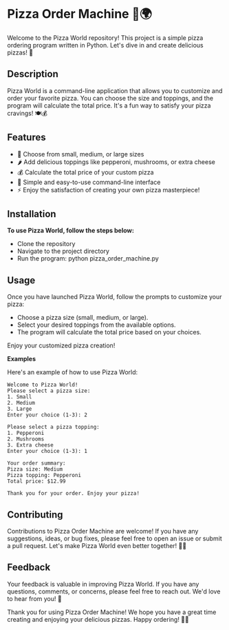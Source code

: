 # **Pizza Order Machine 🍕🌍**

Welcome to the Pizza World repository! This project is a simple pizza ordering program written in Python. Let's dive in and create delicious pizzas! 🚀

## **Description**

Pizza World is a command-line application that allows you to customize and order your favorite pizza. You can choose the size and toppings, and the program will calculate the total price. It's a fun way to satisfy your pizza cravings! 🍽️💰

## **Features**

* 🍕 Choose from small, medium, or large sizes
* 🌶️ Add delicious toppings like pepperoni, mushrooms, or extra cheese
* 💰 Calculate the total price of your custom pizza
* 📝 Simple and easy-to-use command-line interface
* ⚡ Enjoy the satisfaction of creating your own pizza masterpiece!

## **Installation**

**To use Pizza World, follow the steps below:**

* Clone the repository
* Navigate to the project directory
* Run the program: python pizza_order_machine.py

## **Usage**

Once you have launched Pizza World, follow the prompts to customize your pizza:

* Choose a pizza size (small, medium, or large).
* Select your desired toppings from the available options.
* The program will calculate the total price based on your choices.

Enjoy your customized pizza creation!

**Examples**

Here's an example of how to use Pizza World:
```
Welcome to Pizza World!
Please select a pizza size:
1. Small
2. Medium
3. Large
Enter your choice (1-3): 2

Please select a pizza topping:
1. Pepperoni
2. Mushrooms
3. Extra cheese
Enter your choice (1-3): 1

Your order summary:
Pizza size: Medium
Pizza topping: Pepperoni
Total price: $12.99

Thank you for your order. Enjoy your pizza!
```

## **Contributing**

Contributions to Pizza Order Machine are welcome! If you have any suggestions, ideas, or bug fixes, please feel free to open an issue or submit a pull request. Let's make Pizza World even better together! 🍕🤝

## **Feedback**

Your feedback is valuable in improving Pizza World. If you have any questions, comments, or concerns, please feel free to reach out. We'd love to hear from you! 💌

Thank you for using Pizza Order Machine! We hope you have a great time creating and enjoying your delicious pizzas. Happy ordering! 🍕😄